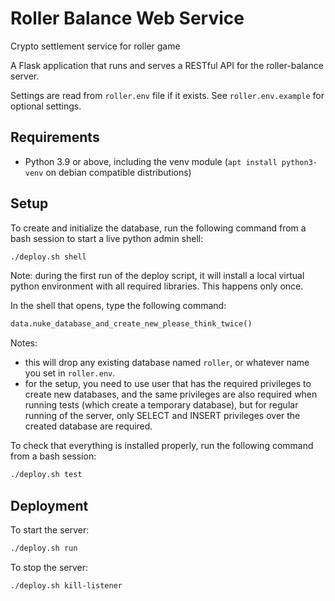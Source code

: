 # Roller Balance Web Service

Crypto settlement service for roller game

A Flask application that runs and serves a RESTful API for the roller-balance server.

Settings are read from `roller.env` file if it exists. See `roller.env.example` for optional settings.

## Requirements

- Python 3.9 or above, including the venv module (`apt install python3-venv` on debian compatible distributions)

## Setup

To create and initialize the database, run the following command from a bash session to start a live python admin shell:
```sh
./deploy.sh shell
```

Note: during the first run of the deploy script, it will install a local virtual python environment with all required libraries. This happens only once.

In the shell that opens, type the following command:
```python
data.nuke_database_and_create_new_please_think_twice()
```

Notes:
- this will drop any existing database named `roller`, or whatever name you set in `roller.env`.
- for the setup, you need to use user that has the required privileges to create new databases, and the same privileges are also required when running tests (which create a temporary database), but for regular running of the server, only SELECT and INSERT privileges over the created database are required.

To check that everything is installed properly, run the following command from a bash session:
```sh
./deploy.sh test
```

## Deployment

To start the server:
```sh
./deploy.sh run
```

To stop the server:
```sh
./deploy.sh kill-listener
```

